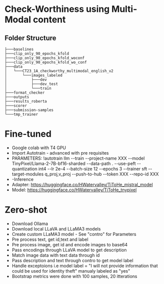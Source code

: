 # Check-Worthiness using Multi-Modal content

## Folder Structure
```
├───baselines
├───clip_only_90_epochs_kfold
├───clip_only_90_epochs_kfold_woconf
├───clip_only_90_epochs_kfold_wo_conf
├───data
│   └───CT23_1A_checkworthy_multimodal_english_v2
│       └───images_labeled
│           ├───dev
│           ├───dev_test
│           └───train
├───format_checker
├───outputs
├───results_roberta
├───scorer
├───submission-samples
└───tmp_trainer
```

# Fine-tuned
- Google colab with T4 GPU
- Import Autotrain - advanced with pre requisites
- PARAMETERS: !autotrain llm --train --project-name XXX --model TinyPixel/Llama-2-7B-bf16-sharded --data-path . --use-peft --quantization int4 --lr 2e-4 --batch-size 12 --epochs 3 --trainer sft --target-modules q_proj,v_proj --push-to-hub --token XXX --repo-id XXX
- -Inference
- Adapter: https://huggingface.co/HWatervalley/TiToHe_mistral_model
- Model: https://huggingface.co/HWatervalley/TiToHe_tnypixel

# Zero-shot
- Download Ollama
- Download local LLaVA and LLaMA3 models
- Create custom LLaMA3 model - See "contro" for Parameters
- Pre process text, get id,text and label
- Pre process image, get id and encode images to base64
- Pass encodings through LLaVA model to get description
- Match image data with text data through id
- Pass description and text through contro to get model label
- Handle exceptoions i.e model label =  "I will not provide information that could be used for identity theft" manualy labeled as "yes"
- Bootstrap metrics were done with 100 samples, 20 itterations
  
